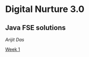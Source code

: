 # **Digital Nurture 3.0**

## **Java FSE solutions**

_Arijit Das_

[Week 1](https://github.com/Arijitdas0764/Digital_Nurture/tree/main/week_1)


